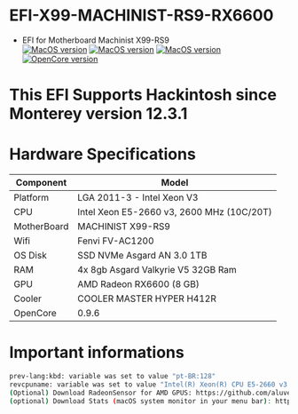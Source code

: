 # EFI-X99-MACHINIST-RS9-RX6600
- EFI for Motherboard Machinist X99-RS9 \
[![MacOS version](https://img.shields.io/badge/Monterey-12.7.1-informational.svg)](https://www.apple.com/macos) [![MacOS version](https://img.shields.io/badge/Ventura-13.6.2-informational.svg)](https://www.apple.com/macos) [![MacOS version](https://img.shields.io/badge/Sonoma-14.2%20beta-informational.svg)](https://www.apple.com/macos) \
[![OpenCore version](https://img.shields.io/badge/OpenCore-0.9.6-informational.svg)](https://github.com/acidanthera/OpenCorePkg)

# This EFI Supports Hackintosh since Monterey version 12.3.1

# Hardware Specifications

| Component        | Model                                              |
| ---------------- | ---------------------------------------------------|
| Platform         | LGA 2011-3 - Intel Xeon V3                         |
| CPU              | Intel Xeon E5-2660 v3, 2600 MHz (10C/20T)          |
| MotherBoard      | MACHINIST X99-RS9                                  |
| Wifi             | Fenvi FV-AC1200                                    |
| OS Disk          | SSD NVMe Asgard AN 3.0 1TB                         |
| RAM              | 4x 8gb Asgard Valkyrie V5 32GB Ram                 |
| GPU              | AMD Radeon RX6600 (8 GB)                           |
| Cooler    	   | COOLER MASTER HYPER H412R                          |
| OpenCore   	   | 0.9.6          		                        |

# Important informations

```bash
prev-lang:kbd: variable was set to value "pt-BR:128"
revcpuname: variable was set to value "Intel(R) Xeon(R) CPU E5-2660 v3 @ 2.60GHz"
(Optional) Download RadeonSensor for AMD GPUS: https://github.com/aluveitie/RadeonSensor
(optional) Download Stats (macOS system monitor in your menu bar): https://github.com/exelban/stats
```
